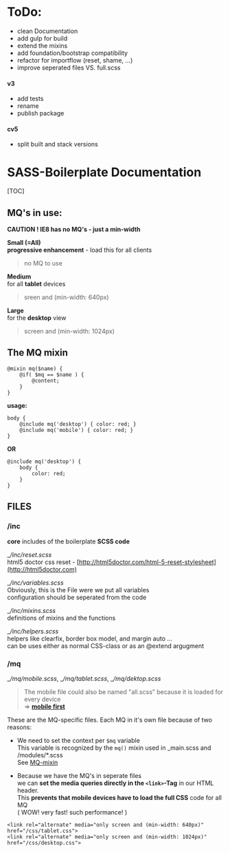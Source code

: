 # ToDo:
* clean Documentation
* add gulp for build
* extend the mixins
* add foundation/bootstrap compatibility
* refactor for importflow (reset, shame, ...)
* improve seperated files VS. full.scss

#### v3
* add tests
* rename
* publish package

#### cv5
* split built and stack versions

# SASS-Boilerplate Documentation
[TOC]

## MQ's in use:
__CAUTION ! IE8 has no MQ's - just a min-width__

__Small (=All)__  
**progressive enhancement** - load this for all clients
> no MQ to use

__Medium__  
for all **tablet** devices
> sreen and (min-width: 640px)

__Large__  
for the **desktop** view
> screen and (min-width: 1024px)

<a name="mq_mixin"></a>
## The MQ mixin
```
@mixin mq($name) {
    @if( $mq == $name ) {
        @content;
    }
}
```
__usage:__
```
body {
    @include mq('desktop') { color: red; }
    @include mq('mobile') { color: red; }
}
```
__OR__
```
@include mq('desktop') {
    body {
        color: red;
    }
}

```

## FILES

### /inc
**core** includes of the boilerplate **SCSS code** 

__/inc/_reset.scss__  
html5 doctor css reset - 
[http://html5doctor.com/html-5-reset-stylesheet](http://html5doctor.com)  

__/inc/_variables.scss__  
Obviously, this is the File were we put all variables  
configuration should be seperated from the code  

__/inc/_mixins.scss__  
definitions of mixins and the functions  

__/inc/_helpers.scss__  
helpers like clearfix, border box model, and margin auto ...  
can be uses either as normal CSS-class or as an @extend argugment  

### /mq
__/mq/_mobile.scss__, __/mq/_tablet.scss__, __/mq/_dektop.scss__
> The mobile file could also be named "all.scss" because it is loaded for every device  
=> [__mobile first__](http://lmgtfy.com?q=mobile+first)

These are the MQ-specific files. Each MQ in it's own file because of two reasons:  

* We need to set the context per `$mq` variable  
    This variable is recognized by the `mq()` mixin used in _main.scss and /modules/*.scss  
    See [MQ-mixin](#mq_mixin)
    
* Because we have the MQ's in seperate files  
    we can __set the media queries directly in the `<link>`-Tag__ in our HTML header.  
    This __prevents that mobile devices have to load the full CSS__ code for all MQ  
    ( WOW! very fast! such performance! )
```
<link rel="alternate" media="only screen and (min-width: 640px)" href="/css/tablet.css">  
<link rel="alternate" media="only screen and (min-width: 1024px)" href="/css/desktop.css">
```
